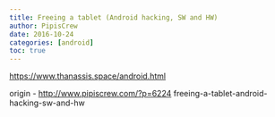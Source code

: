 ```yaml
---
title: Freeing a tablet (Android hacking, SW and HW)
author: PipisCrew
date: 2016-10-24
categories: [android]
toc: true
---
```


https://www.thanassis.space/android.html

origin - http://www.pipiscrew.com/?p=6224 freeing-a-tablet-android-hacking-sw-and-hw